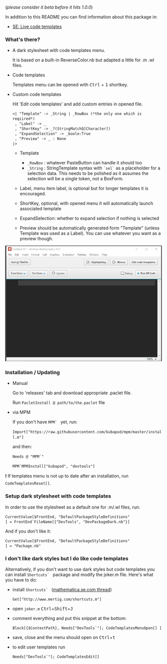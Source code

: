 (*please consider it beta before it hits 1.0.0*)

In addition to this README you can find information about this package in:

- [SE: Live code templates](https://mathematica.stackexchange.com/q/164653/5478)

### What's there?

- A dark stylesheet with code templates menu.

  It is based on a built-in ReverseColor.nb but adapted a little for .m .wl files. 

- Code templates
 
  Templates menu can be opened with <kbd>Ctrl</kbd> + <kbd>1</kbd> shortkey.
  
- Custom code templates

  Hit 'Edit code templates' and add custom entries in opened file.
  
      <| "Template" -> _String | _RowBox (*the only one which is reqiired*)
       , "Label" -> _
       , "ShortKey" -> _?(StringMatchQ[Character])
       , "ExpandSelection" -> _boole:True
       , "Preview" -> _ : None
      |>
      
  - Template
    - `_RowBox` : whatever PasteButton can handle it should too
    - `_String` : StringTemplate syntax with `` `sel` `` as a placeholder for a selection data. This needs to be polished as it assumes the selection will be a single token, not a BoxForm.  
    
  - Label, menu item label, is optional but for longer templates it is encouraged.
  - ShortKey, optional, with opened menu it will automatically launch associated template
  - ExpandSelection: whether to expand selection if nothing is selected
  - Preview should be automatically generated form "Template" (unless Template was used as a Label). You can use whatever you want as a preview though.
  

![Alt text](Dev/CodeTemplates.gif?raw=true "Title")
    

### Installation / Updating

- Manual

  Go to 'releases' tab and download appropriate .paclet file.
   
  Run `PacletInstall @ path/to/the.paclet` file
  
- via MPM
  
  If you don't have ``MPM` `` yet, run:
  
  `Import["https://raw.githubusercontent.com/kubapod/mpm/master/install.m"]`
  
  and then:
  
  ``Needs @ "MPM`"``
   
  ``MPM`MPMInstall["kubapod", "devtools"]``
  
:exclamation: If templates menu is not up to date after an installation, run `CodeTemplatesReset[]`.  
  
### Setup dark stylesheet with code templates
  
In order to use the stylesheet as a default one for .m/.wl files, run:
   
    CurrentValue[$FrontEnd, "DefaultPackageStyleDefinitions"
    ] = FrontEnd`FileName[{"DevTools", "DevPackageDark.nb"}]
      
And if you don't like it:

    CurrentValue[$FrontEnd, "DefaultPackageStyleDefinitions"
    ] = "Package.nb"
    
### I don't like dark styles but I do like code templates
    
Alternatively, if you don't want to use dark styles but code templates you can install ``Shortcuts` `` package and modify the joker.m file. Here's what you have to do:
    
- install ``Shortcuts` `` ([mathematica.se.com thread](https://mathematica.stackexchange.com/q/68864/5478))
    
      Get["http://www.mertig.com/shortcuts.m"]
      
- open `joker.m` <kbd>Ctrl</kbd>+<kbd>Shift</kbd>+<kbd>J</kbd>

- comment everything and put this snippet at the bottom:

      Block[{$ContextPath}, Needs["DevTools`"]; CodeTemplatesMenuOpen[] ]
      
- save, close and the menu should open on <kbd>Ctrl</kbd>+<kbd>t</kbd>

- to edit user templates run

      Needs["DevTools`"]; CodeTemplatesEdit[]


 
 
